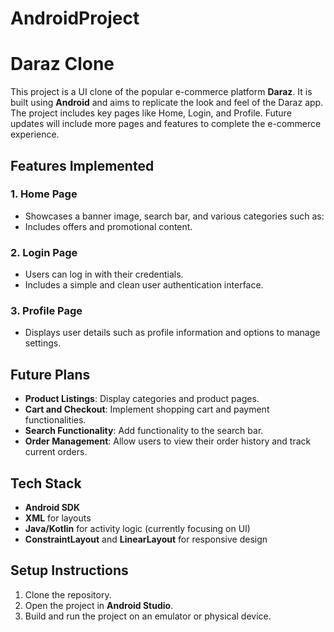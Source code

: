 # AndroidProject
# Daraz Clone

This project is a UI clone of the popular e-commerce platform **Daraz**. It is built using **Android** and aims to replicate the look and feel of the Daraz app. The project includes key pages like Home, Login, and Profile. Future updates will include more pages and features to complete the e-commerce experience.

## Features Implemented

### 1. **Home Page**
   - Showcases a banner image, search bar, and various categories such as:
   - Includes offers and promotional content.
   
### 2. **Login Page**
   - Users can log in with their credentials.
   - Includes a simple and clean user authentication interface.

### 3. **Profile Page**
   - Displays user details such as profile information and options to manage settings.

## Future Plans
   - **Product Listings**: Display categories and product pages.
   - **Cart and Checkout**: Implement shopping cart and payment functionalities.
   - **Search Functionality**: Add functionality to the search bar.
   - **Order Management**: Allow users to view their order history and track current orders.

## Tech Stack
   - **Android SDK**
   - **XML** for layouts
   - **Java/Kotlin** for activity logic (currently focusing on UI)
   - **ConstraintLayout** and **LinearLayout** for responsive design

## Setup Instructions
   1. Clone the repository.
   2. Open the project in **Android Studio**.
   3. Build and run the project on an emulator or physical device.
